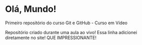 # Olá, Mundo!
 Primeiro repositório do curso Git e GitHub - Curso em Vídeo

Repositório criado durante uma aula ao vivo!
Essa linha adicionei diretamente no site! QUE IMPRESSIONANTE!
